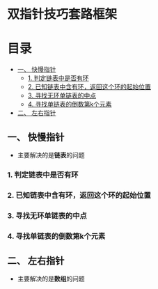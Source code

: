 # 双指针技巧套路框架

# 目录
  - [一、 快慢指针](#一-快慢指针)
    - [1. 判定链表中是否有环](#1-判定链表中是否有环)
    - [2. 已知链表中含有环，返回这个环的起始位置](#2-已知链表中含有环，返回这个环的起始位置)
    - [3. 寻找无环单链表的中点](#3-寻找无环单链表的中点)
    - [4. 寻找单链表的倒数第k个元素](#4-寻找单链表的倒数第k个元素)
  - [二、 左右指针](#二-左右指针)

## 一、 快慢指针
  - 主要解决的是**链表**的问题
### 1. 判定链表中是否有环
  
### 2. 已知链表中含有环，返回这个环的起始位置
### 3. 寻找无环单链表的中点
### 4. 寻找单链表的倒数第k个元素
## 二、 左右指针
  - 主要解决的是**数组**的问题
